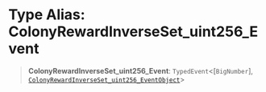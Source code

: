 # Type Alias: ColonyRewardInverseSet\_uint256\_Event

> **ColonyRewardInverseSet\_uint256\_Event**: `TypedEvent`\<\[`BigNumber`\], [`ColonyRewardInverseSet_uint256_EventObject`](../interfaces/ColonyRewardInverseSet_uint256_EventObject.md)\>
